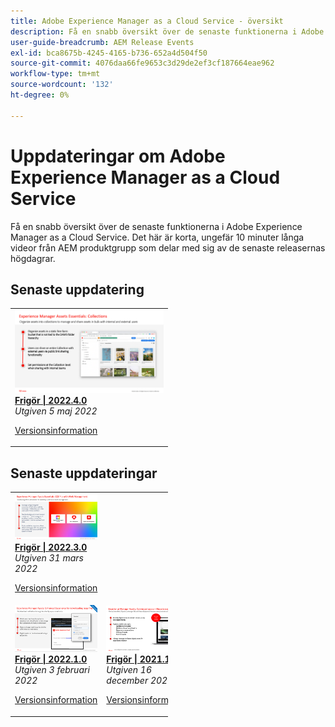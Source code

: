 ```yaml
---
title: Adobe Experience Manager as a Cloud Service - översikt
description: Få en snabb översikt över de senaste funktionerna i Adobe Experience Manager as a Cloud Service
user-guide-breadcrumb: AEM Release Events
exl-id: bca8675b-4245-4165-b736-652a4d504f50
source-git-commit: 4076daa66fe9653c3d29de2ef3cf187664eae962
workflow-type: tm+mt
source-wordcount: '132'
ht-degree: 0%

---
```


# Uppdateringar om Adobe Experience Manager as a Cloud Service

Få en snabb översikt över de senaste funktionerna i Adobe Experience Manager as a Cloud Service. Det här är korta, ungefär 10 minuter långa videor från AEM produktgrupp som delar med sig av de senaste releasernas högdagrar.

## Senaste uppdatering

<table style="max-width: 50%;">
<tr>
  <td>
    <a href="./2022/2022-4-0.md">
      <img alt="2022.4.0-utgåvan" src="./2022/assets/2022-4-0.png" />
    </a>
    <div>
      <a href="./2022/2022-4-0.md">
        <strong>Frigör | 2022.4.0</strong>
        <br/>
      </a>
        <em>Utgiven 5 maj 2022 </em>
    </div>
    <p>
      <a href="https://experienceleague.adobe.com/docs/experience-manager-cloud-service/content/release-notes/release-notes/release-notes-current.html">Versionsinformation</a>
    <p>
  </td>
</tr>  
</table>

## Senaste uppdateringar

<table style="max-width: 50%;">
<tr>
  <td>
    <a href="./2022/2022-3-0.md">
      <img alt="2022.3.0-utgåvan" src="./2022/assets/2022-3-0.png" />
    </a>
    <div>
      <a href="./2022/2022-3-0.md">
        <strong>Frigör | 2022.3.0</strong>
        <br/>
      </a>
        <em>Utgiven 31 mars 2022 </em>
    </div>
    <p>
      <a href="https://experienceleague.adobe.com/docs/experience-manager-cloud-service/content/release-notes/release-notes/release-notes-current.html">Versionsinformation</a>
    <p>
  </td>
</tr> 
<tr>
  <td>
    <a href="./2022/2022-1-0.md">
      <img alt="2022-1-0-utgåvan" src="./2022/assets/2022-1-0.png" />
    </a>
    <div>
      <a href="./2022/2022-1-0.md">
        <strong>Frigör | 2022.1.0</strong>
        <br/>
      </a>
        <em>Utgiven 3 februari 2022 </em>
    </div>
    <p>
      <a href="https://experienceleague.adobe.com/docs/experience-manager-cloud-service/content/release-notes/release-notes/2022/release-notes-2022-1-0.html">Versionsinformation</a>
    <p>
  </td>
  <td>
    <a href="./2021/2021-11-0.md">
      <img alt="2021.11.0 AEMCS-utgåvan" src="./2021/assets/2021-11-0.png" />
    </a>
    <div>
    <a href="./2021/2021-11-0.md">
        <strong>Frigör | 2021.11.0</strong>
        <br/>
      </a>
    <em>Utgiven 16 december 2021</em>
    </div>
    <p>
      <a href="https://experienceleague.adobe.com/docs/experience-manager-cloud-service/content/release-notes/release-notes/2021/release-notes-2021-11-0.html">Versionsinformation</a>
    <p>
  </td>
</tr>
</table>
